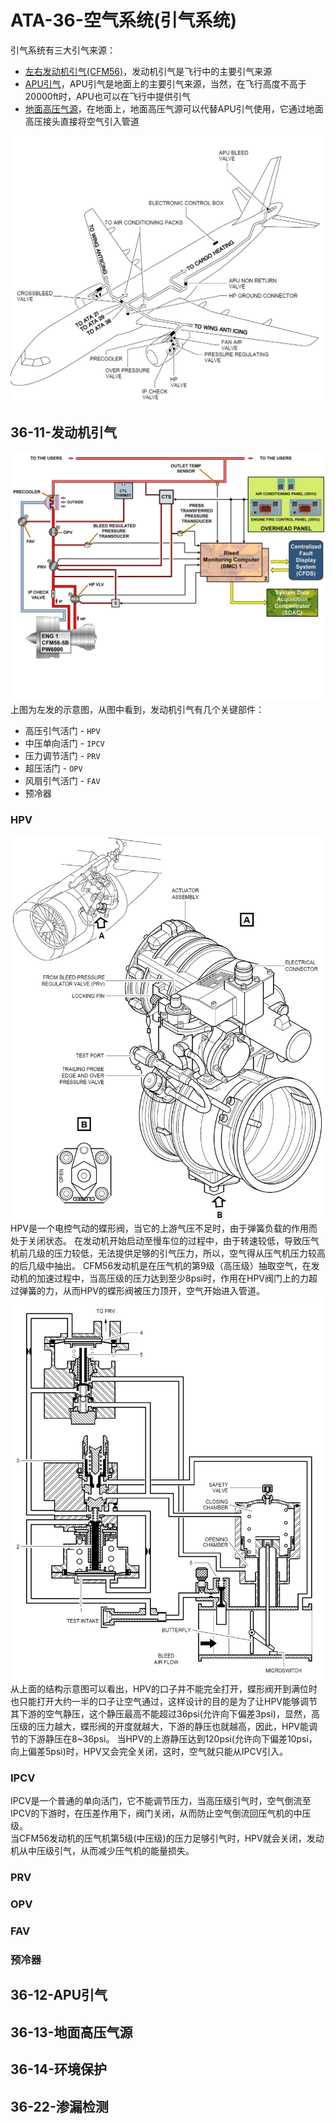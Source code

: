 # ATA-36-空气系统(引气系统)

引气系统有三大引气来源：

- [左右发动机引气(CFM56)](#_36-11-发动机引气)，发动机引气是飞行中的主要引气来源
- [APU引气](#_36-12-apu引气)，APU引气是地面上的主要引气来源，当然，在飞行高度不高于20000ft时，APU也可以在飞行中提供引气
- [地面高压气源](#_36-13-地面高压气源)，在地面上，地面高压气源可以代替APU引气使用，它通过地面高压接头直接将空气引入管道

<img src="./总体.png"/>

## 36-11-发动机引气

<img src="./发动机引气总体.png"/>
上图为左发的示意图，从图中看到，发动机引气有几个关键部件：

- 高压引气活门 - `HPV`
- 中压单向活门 - `IPCV`
- 压力调节活门 - `PRV`
- 超压活门 - `OPV`
- 风扇引气活门 - `FAV`
- 预冷器

### HPV

<img src="./HPV1.png"/>
HPV是一个电控气动的蝶形阀，当它的上游气压不足时，由于弹簧负载的作用而处于关闭状态。  
在发动机开始启动至慢车位的过程中，由于转速较低，导致压气机前几级的压力较低，无法提供足够的引气压力，所以，空气得从压气机压力较高的后几级中抽出。  
CFM56发动机是在压气机的第9级（高压级）抽取空气，在发动机的加速过程中，当高压级的压力达到至少8psi时，作用在HPV阀门上的力超过弹簧的力，从而HPV的蝶形阀被压力顶开，空气开始进入管道。
<img src="./HPV2.png"/>
从上面的结构示意图可以看出，HPV的口子并不能完全打开，蝶形阀开到满位时也只能打开大约一半的口子让空气通过，这样设计的目的是为了让HPV能够调节其下游的空气静压，这个静压最高不能超过36psi(允许向下偏差3psi)，显然，高压级的压力越大，蝶形阀的开度就越大，下游的静压也就越高，因此，HPV能调节的下游静压在8~36psi。  
当HPV的上游静压达到120psi(允许向下偏差10psi，向上偏差5psi)时，HPV又会完全关闭，这时，空气就只能从IPCV引入。

### IPCV

IPCV是一个普通的单向活门，它不能调节压力，当高压级引气时，空气倒流至IPCV的下游时，在压差作用下，阀门关闭，从而防止空气倒流回压气机的中压级。  
当CFM56发动机的压气机第5级(中压级)的压力足够引气时，HPV就会关闭，发动机从中压级引气，从而减少压气机的能量损失。

### PRV

### OPV

### FAV

### 预冷器

## 36-12-APU引气

## 36-13-地面高压气源

## 36-14-环境保护

## 36-22-渗漏检测